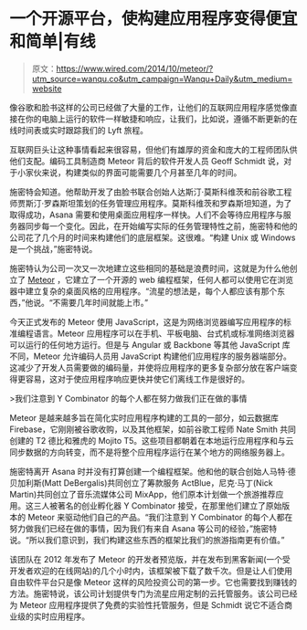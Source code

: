 # 一个开源平台，使构建应用程序变得便宜和简单|有线

> 原文：<https://www.wired.com/2014/10/meteor/?utm_source=wanqu.co&utm_campaign=Wanqu+Daily&utm_medium=website>

像谷歌和脸书这样的公司已经做了大量的工作，让他们的互联网应用程序感觉像直接在你的电脑上运行的软件一样敏捷和响应，让我们，比如说，遵循不断更新的在线时间表或实时跟踪我们的 Lyft 旅程。

互联网巨头让这种事情看起来很容易，但他们有雄厚的资金和庞大的工程师团队供他们支配。编码工具制造商 Meteor 背后的软件开发人员 Geoff Schmidt 说，对于小家伙来说，构建类似的界面可能需要几个月甚至几年的时间。

施密特会知道。他帮助开发了由脸书联合创始人达斯汀·莫斯科维茨和前谷歌工程师贾斯汀·罗森斯坦策划的任务管理应用程序。莫斯科维茨和罗森斯坦知道，为了取得成功，Asana 需要和使用桌面应用程序一样快。人们不会等待应用程序与服务器同步每一个变化。因此，在开始编写实际的任务管理特性之前，施密特和他的公司花了几个月的时间来构建他们的底层框架。这很难。“构建 Unix 或 Windows 是一个挑战，”施密特说。

施密特认为公司一次又一次地建立这些相同的基础是浪费时间，这就是为什么他创立了 [Meteor](https://www.meteor.com/) ，它建立了一个开源的 web 编程框架，任何人都可以使用它在浏览器中建立复杂的桌面风格的应用程序。“流星的想法是，每个人都应该有那个东西，”他说。“不需要几年时间就能上市。”

今天正式发布的 Meteor 使用 JavaScript，这是为网络浏览器编写应用程序的标准编程语言。Meteor 应用程序可以在手机、平板电脑、台式机或标准网络浏览器可以运行的任何地方运行。但是与 Angular 或 Backbone 等其他 JavaScript 库不同，Meteor 允许编码人员用 JavaScript 构建他们应用程序的服务器端部分。这减少了开发人员需要做的编码量，并使将应用程序的更多复杂部分放在客户端变得更容易，这对于使应用程序响应更快并使它们离线工作是很好的。

 <inline-embed name="inset-left  " attrs="[object Object]" childtypes="" contenttype="callout:inset-left  ">>我们注意到 Y Combinator 的每个人都在努力做我们正在做的事情</inline-embed> 

Meteor 是越来越多旨在简化实时应用程序构建的工具的一部分，如云数据库 Firebase，它刚刚被谷歌收购，以及其他框架，如前谷歌工程师 Nate Smith 共同创建的 T2 德比和雅虎的 Mojito T5。这些项目都朝着在本地运行应用程序和与云同步数据的方向转变，而不是将整个应用程序运行在某个地方的网络服务器上。

施密特离开 Asana 时并没有打算创建一个编程框架。他和他的联合创始人马特·德贝加利斯(Matt DeBergalis)共同创立了筹款服务 ActBlue，尼克·马丁(Nick Martin)共同创立了音乐流媒体公司 MixApp，他们原本计划做一个旅游推荐应用。这三人被著名的创业孵化器 Y Combinator 接受，在那里他们建立了原始版本的 Meteor 来驱动他们自己的产品。“我们注意到 Y Combinator 的每个人都在努力做我们已经在做的事情，因为我们有来自 Asana 等公司的经验，”施密特说。“所以我们意识到，我们构建这些东西的框架比我们的旅游指南更有价值。”

该团队在 2012 年发布了 Meteor 的开发者预览版，并在发布到黑客新闻(一个受开发者欢迎的在线网站)的几个小时内，该框架被下载了数千次。但是让人们使用自由软件平台只是像 Meteor 这样的风险投资公司的第一步。它也需要找到赚钱的方法。施密特说，该公司计划提供专门为流星应用定制的云托管服务。该公司已经为 Meteor 应用程序提供了免费的实验性托管服务，但是 Schmidt 说它不适合商业级的实时应用程序。